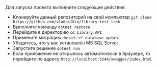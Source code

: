 ﻿Для запуска проекта выполните следующие действия:
* Клонируйте данный репозиторий на свой компьютер `git clone https://github.com/vlados1kin/library-test-task`
* Выполните команду `dotnet restore`
* Перейдите в директорию `cd Library.API`
* Примените миграцию `dotnet ef database update`
* Убедитесь, что у вас установлен MS SQL Server
* Запустите решение `dotnet run`
* Если приложение не открылось автоматически в браузере, то перейдите по адресу `http://localhost:5244/swagger/index.html`